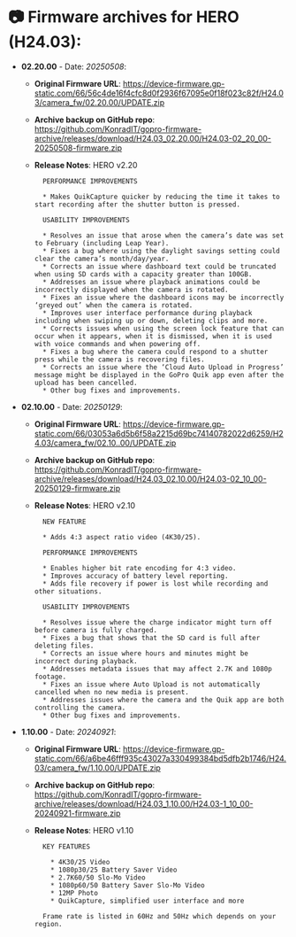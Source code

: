 # 📷 Firmware archives for HERO (H24.03):

- **02.20.00** - Date: *20250508*:
	- **Original Firmware URL**: https://device-firmware.gp-static.com/66/56c4de16f4cfc8d0f2936f67095e0f18f023c82f/H24.03/camera_fw/02.20.00/UPDATE.zip
	- **Archive backup on GitHub repo**: https://github.com/KonradIT/gopro-firmware-archive/releases/download/H24.03_02.20.00/H24.03-02_20_00-20250508-firmware.zip
	- **Release Notes**:
            HERO v2.20
			
			PERFORMANCE IMPROVEMENTS
			
			* Makes QuikCapture quicker by reducing the time it takes to start recording after the shutter button is pressed.
			
			USABILITY IMPROVEMENTS
			
			* Resolves an issue that arose when the camera’s date was set to February (including Leap Year).
			* Fixes a bug where using the daylight savings setting could clear the camera’s month/day/year.
			* Corrects an issue where dashboard text could be truncated when using SD cards with a capacity greater than 100GB.
			* Addresses an issue where playback animations could be incorrectly displayed when the camera is rotated.
			* Fixes an issue where the dashboard icons may be incorrectly ‘greyed out’ when the camera is rotated.
			* Improves user interface performance during playback including when swiping up or down, deleting clips and more.
			* Corrects issues when using the screen lock feature that can occur when it appears, when it is dismissed, when it is used with voice commands and when powering off.
			* Fixes a bug where the camera could respond to a shutter press while the camera is recovering files.
			* Corrects an issue where the ‘Cloud Auto Upload in Progress’ message might be displayed in the GoPro Quik app even after the upload has been cancelled.
			* Other bug fixes and improvements.
			
			
- **02.10.00** - Date: *20250129*:
	- **Original Firmware URL**: https://device-firmware.gp-static.com/66/03053a6d5b6f58a2215d69bc74140782022d6259/H24.03/camera_fw/02.10..00/UPDATE.zip
	- **Archive backup on GitHub repo**: https://github.com/KonradIT/gopro-firmware-archive/releases/download/H24.03_02.10.00/H24.03-02_10_00-20250129-firmware.zip
	- **Release Notes**:
            HERO v2.10
			
			NEW FEATURE
			
			* Adds 4:3 aspect ratio video (4K30/25).
			
			PERFORMANCE IMPROVEMENTS
			
			* Enables higher bit rate encoding for 4:3 video.
			* Improves accuracy of battery level reporting.
			* Adds file recovery if power is lost while recording and other situations.
			
			USABILITY IMPROVEMENTS
			
			* Resolves issue where the charge indicator might turn off before camera is fully charged.
			* Fixes a bug that shows that the SD card is full after deleting files.
			* Corrects an issue where hours and minutes might be incorrect during playback.
			* Addresses metadata issues that may affect 2.7K and 1080p footage.
			* Fixes an issue where Auto Upload is not automatically cancelled when no new media is present.
			* Addresses issues where the camera and the Quik app are both controlling the camera.
			* Other bug fixes and improvements.
			
			
- **1.10.00** - Date: *20240921*:
	- **Original Firmware URL**: https://device-firmware.gp-static.com/66/a6be46fff935c43027a330499384bd5dfb2b1746/H24.03/camera_fw/1.10.00/UPDATE.zip
	- **Archive backup on GitHub repo**: https://github.com/KonradIT/gopro-firmware-archive/releases/download/H24.03_1.10.00/H24.03-1_10_00-20240921-firmware.zip
	- **Release Notes**:
            HERO v1.10
			
			KEY FEATURES
			
			  * 4K30/25 Video
			  * 1080p30/25 Battery Saver Video
			  * 2.7K60/50 Slo-Mo Video
			  * 1080p60/50 Battery Saver Slo-Mo Video
			  * 12MP Photo
			  * QuikCapture, simplified user interface and more
			
			Frame rate is listed in 60Hz and 50Hz which depends on your region.
			
			

